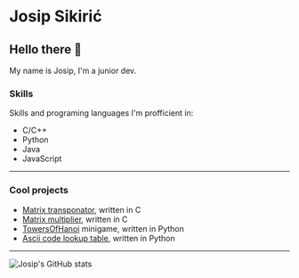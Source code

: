 # Josip Sikirić

## Hello there 👋

My name is Josip, I'm a junior dev.

### Skills
Skills and programing languages I'm profficient in:
* C/C++
* Python
* Java
* JavaScript
---

### Cool projects
* [Matrix transponator](https://github.com/JusufS12/transponatorMatrica), written in C
* [Matrix multiplier](https://github.com/JusufS12/umnozakMatrica), written in C
* [TowersOfHanoi](https://github.com/JusufS12/TowersOfHanoi) minigame, written in Python
* [Ascii code lookup table](https://github.com/JusufS12/asciiCodeLookup), written in Python
---

![Josip's GitHub stats](https://github-readme-stats.vercel.app/api?username=JusufS12&show_icons=true&theme=transparent)
